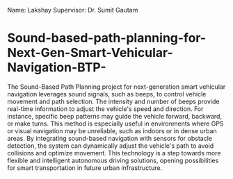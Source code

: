Name: Lakshay 
Supervisor: Dr. Sumit Gautam

# Sound-based-path-planning-for-Next-Gen-Smart-Vehicular-Navigation-BTP-
The Sound-Based Path Planning project for next-generation smart vehicular navigation leverages sound signals, such as beeps, to control vehicle movement and path selection. The intensity and number of beeps provide real-time information to adjust the vehicle's speed and direction. For instance, specific beep patterns may guide the vehicle forward, backward, or make turns. This method is especially useful in environments where GPS or visual navigation may be unreliable, such as indoors or in dense urban areas. By integrating sound-based navigation with sensors for obstacle detection, the system can dynamically adjust the vehicle's path to avoid collisions and optimize movement. This technology is a step towards more flexible and intelligent autonomous driving solutions, opening possibilities for smart transportation in future urban infrastructure.
